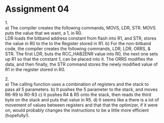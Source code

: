 # Assignment 04

1\.  
	a) The compiler creates the following commands, MOVS, LDR, STR.  MOVS puts the value that we want, a 1, in R0.  
LDR loads the bitband address constant from flash into R1, and STR, stores the value in R0 to the to the Register stored in R1.
	b) For the non-bitband code, the compiler creates the following commands, LDR, LDR, ORRS, & STR.  The first LDR, buts the RCC_HAB2ENR value into R0, the next one sets up R1 so that the constant 1, can be placed into it. The ORRS modifies the data, and then finally, the STR command stores the newly modified value of R1 in the register stored in R0.

2\.  
	a) The calling function uses a combination of registers and the stack to pass all 5 parameters.
	b) It pushes the 5 parameter to the stack, and moves R6-R9 to R0-R3
	c) It pushes R4 & R5 onto the stack, then reads the third byte on the stack and puts that value in R5.
	d) It seems like a there is a lot of movement of values between registers and that that the optimizer, if it were on, would probably changes the instructions to be a little more efficient (hopefully!).
	
